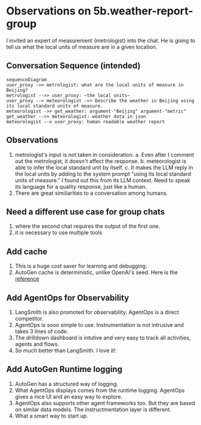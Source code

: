 # Observations on 5b.weather-report-group

I invited an expert of measurement (metrologist) into the chat. He is going to tell us what the local units of measure are in a given location.

## Conversation Sequence (intended)

```mermaid
sequenceDiagram
user_proxy ->> metrologist: what are the local units of measure in Beijing?
metrologist -->> user_proxy: ~the local units~
user_proxy --> meteorologist ->> Describe the weather in Beijing using its local standard units of measure.
meteorologist ->> get_weather: argument-"Beijing" argument-"metric" 
get_weather -->> meteorologist: weather data in json
meteorologist --x user_proxy: human readable weather report
```

## Observations

1. metrologist's input is not taken in consideration.
  a. Even after I comment out the metrologist, it doesn't affect the response.
  b. meteorologist is able to infer the local standard unit by itself.
  c. It makes the LLM reply in the local units by adding to the system prompt "using its local standard units of measure." I found out this from its LLM context. Need to speak its language for a quality response, just like a human.
2. There are great similiarities to a conversation among humans.

## Need a different use case for group chats

1. where the second chat requires the output of the first one.
2. it is necessary to use multiple tools

## Add cache

1. This is a huge cost saver for learning and debugging.
2. AutoGen cache is deterministic, unlike OpenAI's seed. Here is the [reference](https://microsoft.github.io/autogen/0.2/docs/topics/llm-caching#difference-between-cache_seed-and-openais-seed-parameter)

## Add AgentOps for Observability

1. LangSmith is also promoted for observability. AgentOps is a direct competitor.
2. AgentOps is sooo simple to use. Instrumentation is not intrusive and takes 3 lines of code.
3. The drilldown dashboard is intutive and very easy to track all activities, agents and flows.
4. So much better than LangSmith. I love it!

## Add AutoGen Runtime logging

1. AutoGen has a structured way of logging.
2. What AgentOps displays comes from the runtime logging. AgentOps gives a nice UI and an easy way to explore.
3. AgentOps also supports other agent frameworks too. But they are based on similar data models. The instructmentation layer is different.
4. What a smart way to start up.
